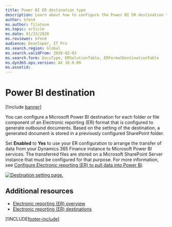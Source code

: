 ```yaml
---
title: Power BI ER destination type
description: Learn about how to configure the Power BI ER destination type for outbound documents with additional resources.
author: kfend
ms.author: filatovm
ms.topic: article
ms.date: 01/23/2020
ms.reviewer: kfend
audience: Developer, IT Pro
ms.search.region: Global
ms.search.validFrom: 2020-02-03
ms.search.form: DocuType, ERSolutionTable, ERFormatDestinationTable
ms.dyn365.ops.version: AX 10.0.09
ms.assetid: 
---
```


# Power BI destination

[!include [banner](../includes/banner.md)]

You can configure a Microsoft Power BI destination for each folder or file component of an Electronic reporting (ER) format that is configured to generate outbound documents. Based on the setting of the destination, a generated document is stored in a previously configured SharePoint folder.

Set **Enabled** to **Yes** to use your ER configuration to arrange the transfer of data from your Dynamics 365 Finance instance to Microsoft Power BI services. The transferred files are stored on a Microsoft SharePoint Server instance that must be configured for that purpose. For more information, see [Configure Electronic reporting (ER) to pull data into Power BI](general-electronic-reporting-report-configuration-get-data-powerbi.md).

[![Destination setting page.](./media/ER_Destinations-EnablePowerBIDestination.png)](./media/ER_Destinations-EnablePowerBIDestination.png)

## Additional resources

- [Electronic reporting (ER) overview](general-electronic-reporting.md)
- [Electronic reporting (ER) destinations](electronic-reporting-destinations.md)


[!INCLUDE[footer-include](../../../includes/footer-banner.md)]
